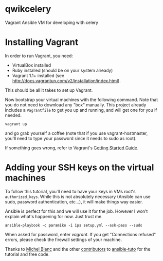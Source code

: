 qwikcelery
==========

Vagrant Ansible VM for developing with celery

# Installing Vagrant

In order to run Vagrant, you need:

- VirtualBox installed
- Ruby installed (should be on your system already)
- Vagrant 1.1+ installed (see
  http://docs.vagrantup.com/v2/installation/index.html).

This should be all it takes to set up Vagrant.

Now bootstrap your virtual machines with the following command. Note that you do not need to download any "box" manually. This project already includes a `Vagrantfile` to get you up and running, and will get one for you if needed.

`vagrant up`

and go grab yourself a coffee (note that if you use vagrant-hostmaster, you'll need 
to type your password since it needs to sudo as root).

If something goes wrong, refer to Vagrant's [Getting Started
Guide](http://docs.vagrantup.com/v2/getting-started/index.html).

# Adding your SSH keys on the virtual machines

To follow this tutorial, you'll need to have your keys in VMs root's `authorized_keys`. 
While this is not absolutely necessary (Ansible can use sudo, password authentication, 
etc...), it will make things way easier.

Ansible is perfect for this and we will use it for the job. However I won't
explain what's happening for now. Just trust me.

    ansible-playbook -c paramiko -i ips setup.yml --ask-pass --sudo

When asked for password, enter _vagrant_. If you get "Connections refused" errors, please check the firewall settings of your machine.


Thanks to [Michel Blanc](https://github.com/leucos) and the other [contributors](https://github.com/leucos/ansible-tuto/graphs/contributors) to [ansible-tuto](https://github.com/leucos/ansible-tuto) for the tutorial and free code.
